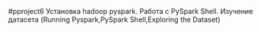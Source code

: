 #pproject6
Установка hadoop pyspark. Работа c PySpark Shell. Изучение датасета (Running Pyspark,PySpark Shell,Exploring the Dataset)
